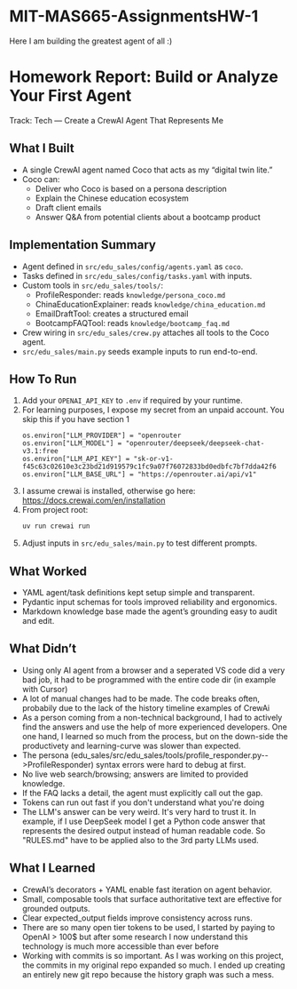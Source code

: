 # MIT-MAS665-AssignmentsHW-1
Here I am building the greatest agent of all :)


Homework Report: Build or Analyze Your First Agent
==================================================

Track: Tech — Create a CrewAI Agent That Represents Me

What I Built
------------
- A single CrewAI agent named Coco that acts as my “digital twin lite.”
- Coco can:
  - Deliver who Coco is based on a persona description
  - Explain the Chinese education ecosystem
  - Draft client emails
  - Answer Q&A from potential clients about a bootcamp product

Implementation Summary
----------------------
- Agent defined in `src/edu_sales/config/agents.yaml` as `coco`.
- Tasks defined in `src/edu_sales/config/tasks.yaml` with inputs.
- Custom tools in `src/edu_sales/tools/`:
  - ProfileResponder: reads `knowledge/persona_coco.md`
  - ChinaEducationExplainer: reads `knowledge/china_education.md`
  - EmailDraftTool: creates a structured email
  - BootcampFAQTool: reads `knowledge/bootcamp_faq.md`
- Crew wiring in `src/edu_sales/crew.py` attaches all tools to the Coco agent.
- `src/edu_sales/main.py` seeds example inputs to run end-to-end.

How To Run
----------
1) Add your `OPENAI_API_KEY` to `.env` if required by your runtime.
2) For learning purposes, I expose my secret from an unpaid account. You skip this if you have section 1
   ```
   os.environ["LLM_PROVIDER"] = "openrouter
   os.environ["LLM_MODEL"] = "openrouter/deepseek/deepseek-chat-v3.1:free
   os.environ["LLM_API_KEY"] = "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
   os.environ["LLM_BASE_URL"] = "https://openrouter.ai/api/v1"
   ```
4) I assume crewai is installed, otherwise go here: https://docs.crewai.com/en/installation
5) From project root:
   ```bash
   uv run crewai run
   ```
6) Adjust inputs in `src/edu_sales/main.py` to test different prompts.

What Worked
-----------
- YAML agent/task definitions kept setup simple and transparent.
- Pydantic input schemas for tools improved reliability and ergonomics.
- Markdown knowledge base made the agent’s grounding easy to audit and edit.

What Didn’t
-----------
- Using only AI agent from a browser and a seperated VS code did a very bad job, it had to be programmed with the entire code dir (in example with Cursor)
- A lot of manual changes had to be made. The code breaks often, probabily due to the lack of the history timeline examples of CrewAi
- As a person coming from a non-technical background, I had to actively find the answers and use the help of more experienced developers. One one hand, I learned so much from the process, but on the down-side the productivety and learning-curve was slower than expected.
- The persona (edu_sales/src/edu_sales/tools/profile_responder.py-->ProfileResponder) syntax errors were hard to debug at first.
- No live web search/browsing; answers are limited to provided knowledge.
- If the FAQ lacks a detail, the agent must explicitly call out the gap.
- Tokens can run out fast if you don't understand what you're doing
- The LLM's answer can be very weird. It's very hard to trust it. In example, if I use DeepSeek model I get a Python code answer that represents the desired output instead of human readable code. So "RULES.md" have to be applied also to the 3rd party LLMs used.

What I Learned
--------------
- CrewAI’s decorators + YAML enable fast iteration on agent behavior.
- Small, composable tools that surface authoritative text are effective for grounded outputs.
- Clear expected_output fields improve consistency across runs.
- There are so many open tier tokens to be used, I started by paying to OpenAI > 100$ but after some research I now understand this technology is much more accessible than ever before
- Working with commits is so important. As I was working on this project, the commits in my original repo expanded so much. I ended up creating an entirely new git repo because the history graph was such a mess.
